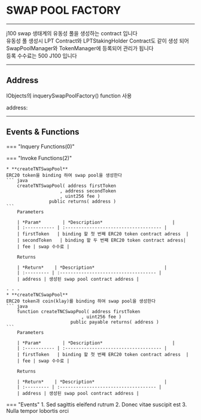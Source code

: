 # **SWAP POOL FACTORY**
- - -
j100 swap 생태계의 유동성 풀을 생성하는 contract 입니다   
유동성 풀 생성시 LPT Contract와 LPTStakingHolder Contract도 같이 생성 되어    
SwapPoolManager와 TokenManager에 등록되어 관리가 됩니다   
등록 수수료는 500 J100 입니다   

- - -
## **Address**
IObjects의 inquerySwapPoolFactory() function 사용

address:      
- - -

## **Events & Functions**



=== "Inquery Functions(0)"
    
=== "Invoke Functions(2)"

    * **createTNTSwapPool**   
    ERC20 token을 binding 하여 swap pool을 생성한다
    ``` java
        createTNTSwapPool( address firstToken
                        , address secondToken
                        , uint256 fee ) 
                    public returns( address )
    ```  
        Parameters     
           
        | *Param*        | *Description*                          |
        | :----------- | :------------------------------------ |
        | firstToken   | binding 할 첫 번째 ERC20 token contract adress  |
        | secondToken   | binding 할 두 번째 ERC20 token contract adress|   
        | fee | swap 수수료 |   

        Returns     

        | *Return*    | *Description*                          |
        | :--------- | :------------------------------------ |
        | address | 생성된 swap pool contract address |
    
    - - -
    * **createTNCSwapPool**   
    ERC20 token과 coin(klay)를 binding 하여 swap pool을 생성한다
    ``` java
        function createTNCSwapPool( address firstToken
                                , uint256 fee ) 
                            public payable returns( address )
    ```  
        Parameters     
           
        | *Param*        | *Description*                          |
        | :----------- | :------------------------------------ |
        | firstToken   | binding 할 첫 번째 ERC20 token contract adress  |
        | fee | swap 수수료 |  

        Returns     

        | *Return*    | *Description*                          |
        | :--------- | :------------------------------------ |
        | address | 생성된 swap pool contract address |        

=== "Events"
    1. Sed sagittis eleifend rutrum
    2. Donec vitae suscipit est
    3. Nulla tempor lobortis orci

